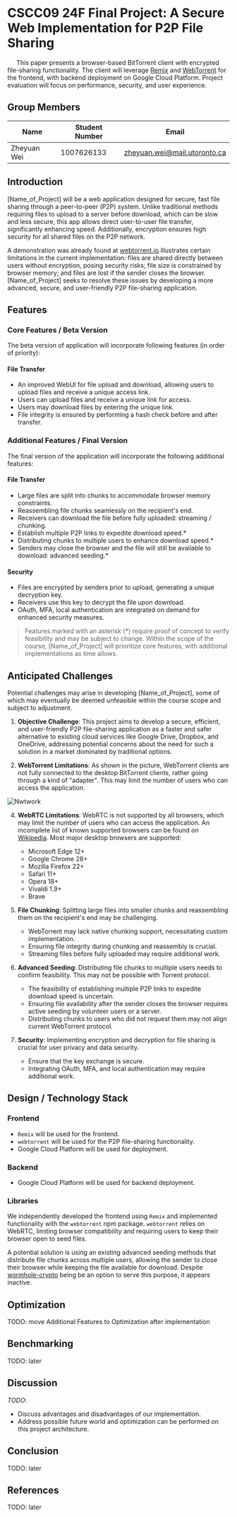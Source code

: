 # CSCC09 24F Final Project: A Secure Web Implementation for P2P File Sharing

$\quad$ This paper presents a browser-based BitTorrent client with encrypted file-sharing functionality. The client will leverage [Remix](https://remix.run/) and [WebTorrent](https://github.com/webtorrent/webtorrent) for the frontend, with backend deployment on Google Cloud Platform. Project evaluation will focus on performance, security, and user experience.

## Group Members

| Name | Student Number | Email |
| ---- | -------------- | ----- |
| Zheyuan Wei | 1007626133 | <zheyuan.wei@mail.utoronto.ca> |

## Introduction

[Name_of_Project] will be a web application designed for secure, fast file sharing through a peer-to-peer (P2P) system. Unlike traditional methods requiring files to upload to a server before download, which can be slow and less secure, this app allows direct user-to-user file transfer, significantly enhancing speed. Additionally, encryption ensures high security for all shared files on the P2P network.

A demonstration was already found at [webtorrent.io](https://webtorrent.io/) illustrates certain limitations in the current implementation: files are shared directly between users without encryption, posing security risks; file size is constrained by browser memory; and files are lost if the sender closes the browser. [Name_of_Project] seeks to resolve these issues by developing a more advanced, secure, and user-friendly P2P file-sharing application.

## Features

### Core Features / Beta Version

The beta version of application will incorporate following features (in order of priority):

#### File Transfer

- An improved WebUI for file upload and download, allowing users to upload files and receive a unique access link.
- Users can upload files and receive a unique link for access.
- Users may download files by entering the unique link.
- File integrity is ensured by performing a hash check before and after transfer.

### Additional Features / Final Version

The final version of the application will incorporate the following additional features:

#### File Transfer

- Large files are split into chunks to accommodate browser memory constraints.
- Reassembling file chunks seamlessly on the recipient's end.
- Receivers can download the file before fully uploaded: streaming / chunking.
- Establish multiple P2P links to expedite download speed.*
- Distributing chunks to multiple users to enhance download speed.*
- Senders may close the browser and the file will still be available to download: advanced seeding.*

#### Security

- Files are encrypted by senders prior to upload, generating a unique decryption key.
- Receivers use this key to decrypt the file upon download.
- OAuth, MFA, local authentication are integrated on demand for enhanced security measures.

> Features marked with an asterisk (*) require proof of concept to verify feasibility and may be subject to change.
> Within the scope of the course, [Name_of_Project] will prioritize core features, with additional implementations as time allows.

## Anticipated Challenges

Potential challenges may arise in developing [Name_of_Project], some of which may eventually be deemed unfeasible within the course scope and subject to adjustment.

1. **Objective Challenge**: This project aims to develop a secure, efficient, and user-friendly P2P file-sharing application as a faster and safer alternative to existing cloud services like Google Drive, Dropbox, and OneDrive, addressing potential concerns about the need for such a solution in a market dominated by traditional options.

2. **WebTorrent Limitations**: As shown in the picture, WebTorrent clients are not fully connected to the desktop BitTorrent clients, rather going through a kind of "adapter". This may limit the number of users who can access the application.

![Nwtwork](https://camo.githubusercontent.com/ad3fe62845574fe458a186fe76055198fc2d896fc5f50241c7993403e21f9a86/68747470733a2f2f776562746f7272656e742e696f2f696d672f6e6574776f726b2e706e67)

4. **WebRTC Limitations**: WebRTC is not supported by all browsers, which may limit the number of users who can access the application. An incomplete list of known supported browsers can be found on [Wikipedia](https://caniuse.com/mdn-api_webrtc).
    Most major desktop browsers are supported:
   - Microsoft Edge 12+
   - Google Chrome 28+
   - Mozilla Firefox 22+
   - Safari 11+
   - Opera 18+
   - Vivaldi 1.9+
   - Brave

5. **File Chunking**: Splitting large files into smaller chunks and reassembling them on the recipient's end may be challenging.
   - WebTorrent may lack native chunking support, necessitating custom implementation.
   - Ensuring file integrity during chunking and reassembly is crucial.
   - Streaming files before fully uploaded may require additional work.

6. **Advanced Seeding**: Distributing file chunks to multiple users needs to confirm feasibility. This may not be possible with Torrent protocol.
   - The feasibility of establishing multiple P2P links to expedite download speed is uncertain.
   - Ensuring file availability after the sender closes the browser requires active seeding by volunteer users or a server.
   - Distributing chunks to users who did not request them may not align current WebTorrent protocol.

7. **Security**: Implementing encryption and decryption for file sharing is crucial for user privacy and data security.
    - Ensure that the key exchange is secure.
    - Integrating OAuth, MFA, and local authentication may require additional work.

## Design / Technology Stack

### Frontend

- `Remix` will be used for the frontend.
- `webtorrent` will be used for the P2P file-sharing functionality.
- Google Cloud Platform will be used for deployment.

### Backend

- Google Cloud Platform will be used for backend deployment.

### Libraries

We independently developed the frontend using `Remix` and implemented functionality with the `webtorrent` npm package. `webtorrent` relies on WebRTC, limiting browser compatibility and requiring users to keep their browser open to seed files.

A potential solution is using an existing advanced seeding methods that distribute file chunks across multiple users, allowing the sender to close their browser while keeping the file available for download. Despite [wormhole-crypto](https://github.com/SocketDev/wormhole-crypto) being be an option to serve this purpose, it appears inactive.

## Optimization

TODO: move Additional Features to Optimization after implementation

## Benchmarking

TODO: later

## Discussion

*TODO*:

- Discuss advantages and disadvantages of our implementation.
- Address possible future world and optimization can be performed on this project architecture.

## Conclusion

TODO: later

## References

TODO: later
